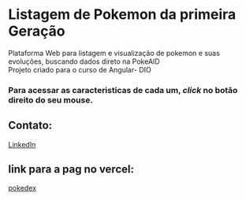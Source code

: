 # Listagem de Pokemon da primeira Geração
Plataforma Web para listagem e visualização de pokemon e suas evoluções, buscando dados direto na PokeAID
<br>
Projeto criado para o curso de Angular- DIO

### Para acessar as caracteristicas de cada um, _click_ no botão direito do seu mouse.


## Contato:

[LinkedIn](https://www.linkedin.com/in/leticiasantosferreira/)


## link para a pag no vercel:
[pokedex](https://angular-listagem-de-pokemon.vercel.app/)
